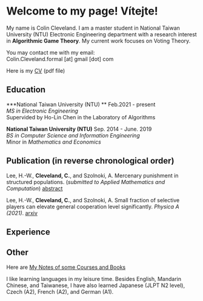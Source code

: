 <script type="text/javascript" async="" src="https://cdn.mathjax.org/mathjax/latest/MathJax.js?config=TeX-MML-AM_CHTML ">
</script>


# Welcome to my page! Vítejte!

My name is Colin Cleveland. I am a master student in National Taiwan University (NTU) Electronic Engineering department with a research interest in **Algorithmic Game Theory**. My current work focuses on Voting Theory. 

You may contact me with my email: <br>
Colin.Cleveland.formal [at] gmail [dot] com

Here is my [CV](Colin_CV.pdf) (pdf file)

## Education 



***National Taiwan University (NTU) **	Feb.2021 - present <br>
*MS in Electronic Engineering* <br>
Supervided by Ho-Lin Chen in the Laboratory of Algorithms

**National Taiwan University (NTU)**	Sep. 2014 - June. 2019<br>
*BS in Computer Science and Information Engineering* <br>
Minor in *Mathematics and Economics*

## Publication (in reverse chronological order)

Lee, H.-W., **Cleveland, C.**, and Szolnoki, A. Mercenary punishment in structured populations. (*submitted to Applied Mathematics and Computation*) [abstract](mercenary_punishment_abstract.html)

Lee, H.-W., **Cleveland, C.**, and Szolnoki, A. Small fraction of selective players can elevate general cooperation level significantly. *Physica A (2021)*. [arxiv](https://arxiv.org/abs/2106.14654)

## Experience



## Other

Here are [My Notes of some Courses and Books](note.html) 

I like learning languages in my leisure time. Besides English, Mandarin Chinese, and Taiwanese, I have also learned Japanese (JLPT N2 level), Czech (A2), French (A2), and German (A1).

<!--
Some thing $$\frac{1}{2}$$.

$$\frac{1}{2}$$
-->

